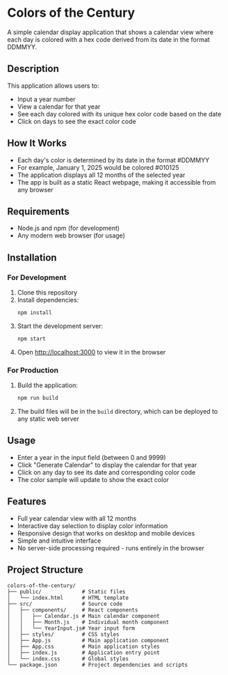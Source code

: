 # Colors of the Century

A simple calendar display application that shows a calendar view where each day is colored with a hex code derived from its date in the format DDMMYY.

## Description

This application allows users to:
- Input a year number
- View a calendar for that year
- See each day colored with its unique hex color code based on the date
- Click on days to see the exact color code

## How It Works

- Each day's color is determined by its date in the format #DDMMYY
- For example, January 1, 2025 would be colored #010125
- The application displays all 12 months of the selected year
- The app is built as a static React webpage, making it accessible from any browser

## Requirements

- Node.js and npm (for development)
- Any modern web browser (for usage)

## Installation

### For Development

1. Clone this repository
2. Install dependencies:
   ```bash
   npm install
   ```
3. Start the development server:
   ```bash
   npm start
   ```
4. Open [http://localhost:3000](http://localhost:3000) to view it in the browser

### For Production

1. Build the application:
   ```bash
   npm run build
   ```
2. The build files will be in the `build` directory, which can be deployed to any static web server

## Usage

- Enter a year in the input field (between 0 and 9999)
- Click "Generate Calendar" to display the calendar for that year
- Click on any day to see its date and corresponding color code
- The color sample will update to show the exact color

## Features

- Full year calendar view with all 12 months
- Interactive day selection to display color information
- Responsive design that works on desktop and mobile devices
- Simple and intuitive interface
- No server-side processing required - runs entirely in the browser

## Project Structure

```
colors-of-the-century/
├── public/             # Static files
│   └── index.html      # HTML template
├── src/                # Source code
│   ├── components/     # React components
│   │   ├── Calendar.js # Main calendar component
│   │   ├── Month.js    # Individual month component
│   │   └── YearInput.js# Year input form
│   ├── styles/         # CSS styles
│   ├── App.js          # Main application component
│   ├── App.css         # Main application styles
│   ├── index.js        # Application entry point
│   └── index.css       # Global styles
└── package.json        # Project dependencies and scripts
```
